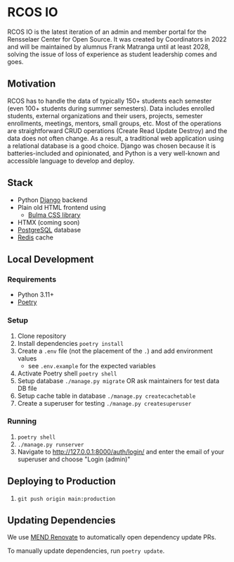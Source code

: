 # RCOS IO

RCOS IO is the latest iteration of an admin and member portal for the Rensselaer Center for Open Source. It was created by Coordinators in 2022 and will be maintained by alumnus Frank Matranga until at least 2028, solving the issue of loss of experience as student leadership comes and goes.

## Motivation

RCOS has to handle the data of typically 150+ students each semester (even 100+ students during summer semesters). Data includes enrolled students, external organizations and their users, projects, semester enrollments, meetings, mentors, small groups, etc. Most of the operations are straightforward CRUD operations (Create Read Update Destroy) and the data does not often change. As a result, a traditional web application using a relational database is a good choice. Django was chosen because it is batteries-included and opinionated, and Python is a very well-known and accessible language to develop and deploy.

## Stack

- Python [Django](https://www.djangoproject.com/) backend
- Plain old HTML frontend using
    - [Bulma CSS library](https://bulma.io/documentation/)
- HTMX (coming soon)
- [PostgreSQL](https://www.postgresql.org/) database
- [Redis](https://redis.io/) cache

## Local Development

### Requirements

- Python 3.11+
- [Poetry](https://python-poetry.org/docs/#installation)

### Setup

1. Clone repository
2. Install dependencies `poetry install`
3. Create a `.env` file (not the placement of the `.`) and add environment values
    - see `.env.example` for the expected variables
4. Activate Poetry shell `poetry shell`
5. Setup database `./manage.py migrate` OR ask maintainers for test data DB file
6. Setup cache table in database `./manage.py createcachetable`
7. Create a superuser for testing `./manage.py createsuperuser`


### Running

1. `poetry shell`
2. `./manage.py runserver`
3. Navigate to http://127.0.0.1:8000/auth/login/ and enter the email of your superuser and choose "Login (admin)"

## Deploying to Production

1. `git push origin main:production`

## Updating Dependencies

We use [MEND Renovate](https://www.mend.io/renovate/) to automatically open dependency update PRs.

To manually update dependencies, run `poetry update`.